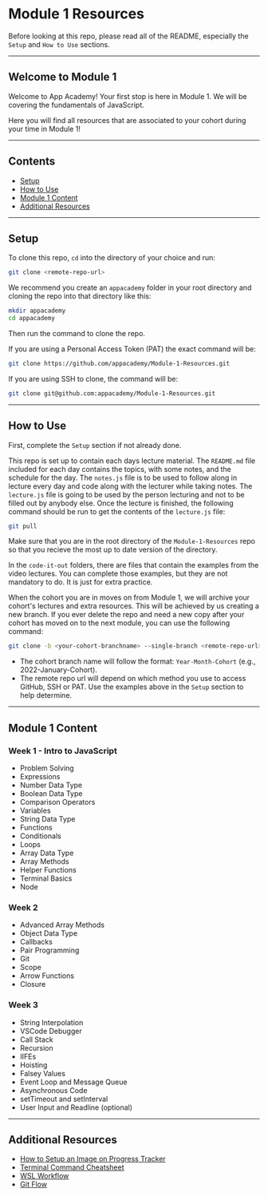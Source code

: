 # Module 1 Resources

Before looking at this repo, please read all of the README, especially the `Setup` and `How to Use` sections.

---

## Welcome to Module 1

Welcome to App Academy! Your first stop is here in Module 1. We will be covering the fundamentals of JavaScript.

Here you will find all resources that are associated to your cohort during your time in Module 1!

---

## Contents

* [Setup][Setup]
* [How to Use][How to Use]
* [Module 1 Content][Content]
* [Additional Resources][Additional Resources]

---

## Setup
To clone this repo, `cd` into the directory of your choice and run:
```bash
git clone <remote-repo-url>
```

We recommend you create an `appacademy` folder in your root directory and cloning the repo into that directory like this:
```bash
mkdir appacademy
cd appacademy
```
Then run the command to clone the repo.

If you are using a Personal Access Token (PAT) the exact command will be:
```bash
git clone https://github.com/appacademy/Module-1-Resources.git
```

If you are using SSH to clone, the command will be:
```bash
git clone git@github.com:appacademy/Module-1-Resources.git
```

---

## How to Use
First, complete the `Setup` section if not already done.

This repo is set up to contain each days lecture material. The `README.md` file included for each day contains the topics, with some notes, and the schedule for the day. The `notes.js` file is to be used to follow along in lecture every day and code along with the lecturer while taking notes. The `lecture.js` file is going to be used by the person lecturing and not to be filled out by anybody else. Once the lecture is finished, the following command should be run to get the contents of the `lecture.js` file:
```bash
git pull
```
Make sure that you are in the root directory of the `Module-1-Resources` repo so that you recieve the most up to date version of the directory.

In the `code-it-out` folders, there are files that contain the examples from the video lectures. You can complete those examples, but they are not mandatory to do. It is just for extra practice.

When the cohort you are in moves on from Module 1, we will archive your cohort's lectures and extra resources. This will be achieved by us creating a new branch. If you ever delete the repo and need a new copy after your cohort has moved on to the next module, you can use the following command:
```bash
git clone -b <your-cohort-branchname> --single-branch <remote-repo-url>
```

  * The cohort branch name will follow the format: `Year-Month-Cohort` (e.g., 2022-January-Cohort).
  * The remote repo url will depend on which method you use to access GitHub, SSH or PAT. Use the examples above in the `Setup` section to help determine.

---

## Module 1 Content

### Week 1 - Intro to JavaScript
* Problem Solving
* Expressions
* Number Data Type
* Boolean Data Type
* Comparison Operators
* Variables
* String Data Type
* Functions
* Conditionals
* Loops
* Array Data Type
* Array Methods
* Helper Functions
* Terminal Basics
* Node

### Week 2
* Advanced Array Methods
* Object Data Type
* Callbacks
* Pair Programming
* Git
* Scope
* Arrow Functions
* Closure

### Week 3
* String Interpolation
* VSCode Debugger
* Call Stack
* Recursion
* IIFEs
* Hoisting
* Falsey Values
* Event Loop and Message Queue
* Asynchronous Code
* setTimeout and setInterval
* User Input and Readline (optional)

---

## Additional Resources
- [How to Setup an Image on Progress Tracker][Image Setup]
- [Terminal Command Cheatsheet][Terminal]
- [WSL Workflow][WSL]
- [Git Flow][Git]

<!-- Internal Links -->
[Setup]: README.md#setup
[How to Use]: README.md#how-to-use
[Content]: README.md#module-1-content
[Additional Resources]: README.md#additional-resources

<!-- Redirect Links -->
[Image Setup]: ./additional_resources/week1/setup_image_on_PT.md
[Terminal]: ./additional_resources/terminal_command_cheatsheet.md
[WSL]: ./additional_resources/week1/wslWorkflow.md
[Git]: ./additional_resources/week2/gitflow/README.md
